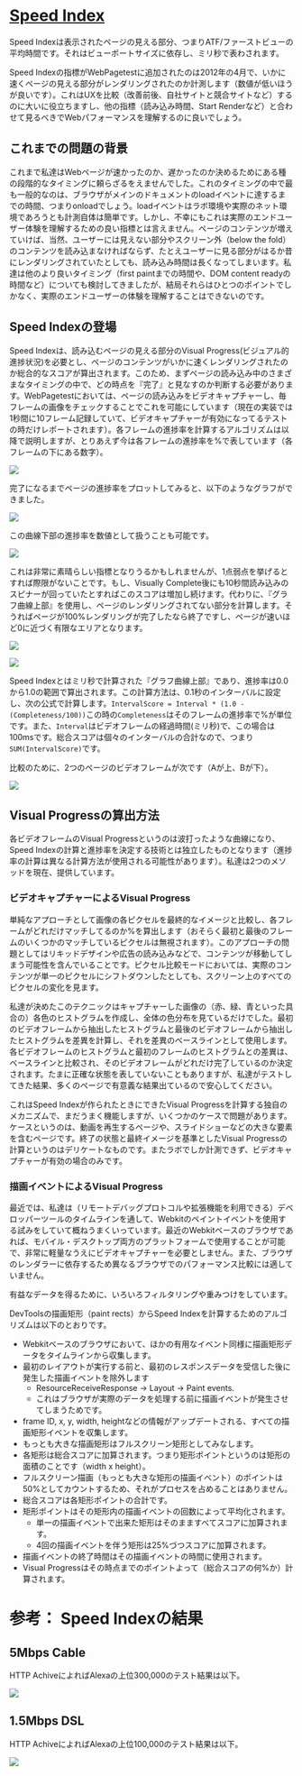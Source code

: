 # [Speed Index](https://sites.google.com/a/webpagetest.org/docs/using-webpagetest/metrics/speed-index)
Speed Indexは表示されたページの見える部分、つまりATF/ファーストビューの平均時間です。それはビューポートサイズに依存し、ミリ秒で表わされます。

Speed Indexの指標がWebPagetestに追加されたのは2012年の4月で、いかに速くページの見える部分がレンダリングされたのか計測します（数値が低いほうが良いです）。これはUXを比較（改善前後、自社サイトと競合サイトなど）するのに大いに役立ちますし、他の指標（読み込み時間、Start Renderなど）と合わせて見るべきでWebパフォーマンスを理解するのに良いでしょう。

## これまでの問題の背景

これまで私達はWebページが速かったのか、遅かったのか決めるためにある種の段階的なタイミングに頼らざるをえませんでした。これのタイミングの中で最も一般的なのは、ブラウザがメインのドキュメントのloadイベントに達するまでの時間、つまりonloadでしょう。loadイベントはラボ環境や実際のネット環境であろうとも計測自体は簡単です。しかし、不幸にもこれは実際のエンドユーザー体験を理解するための良い指標とは言えません。ページのコンテンツが増えていけば、当然、ユーザーには見えない部分やスクリーン外（below the fold）のコンテンツを読み込まなければならず、たとえユーザーに見る部分がはるか昔にレンダリングされていたとしても、読み込み時間は長くなってしまいます。私達は他のより良いタイミング（first paintまでの時間や、DOM content readyの時間など）についても検討してきましたが、結局それらはひとつのポイントでしかなく、実際のエンドユーザーの体験を理解することはできないのです。

## Speed Indexの登場

Speed Indexは、読み込むページの見える部分のVisual Progress(ビジュアル的進捗状況)を必要とし、ページのコンテンツがいかに速くレンダリングされたのか総合的なスコアが算出されます。このため、まずページの読み込み中のさまざまなタイミングの中で、どの時点を『完了』と見なすのか判断する必要があります。WebPagetestにおいては、ページの読み込みをビデオキャプチャーし、毎フレームの画像をチェックすることでこれを可能にしています（現在の実装では1秒間に10フレーム記録していて、ビデオキャプチャーが有効になってるテストの時だけレポートされます）。各フレームの進捗率を計算するアルゴリズムは以降で説明しますが、とりあえず今は各フレームの進捗率を%で表しています（各フレームの下にある数字）。

![](https://sites.google.com/a/webpagetest.org/docs/_/rsrc/1334421426436/using-webpagetest/metrics/speed-index/compare_progress.png)

完了になるまでページの進捗率をプロットしてみると、以下のようなグラフができました。

![](https://sites.google.com/a/webpagetest.org/docs/_/rsrc/1334422231485/using-webpagetest/metrics/speed-index/chart-line-small.png)

この曲線下部の進捗率を数値として扱うことも可能です。

![](http://i.imgur.com/pDMZNiY.png)
  
これは非常に素晴らしい指標となりうるかもしれませんが、1点弱点を挙げるとすれば際限がないことです。もし、Visually Complete後にも10秒間読み込みのスピナーが回っていたとすればこのスコアは増加し続けます。代わりに、『グラフ曲線上部』を使用し、ページのレンダリングされてない部分を計算します。そうればページが100%レンダリングが完了したなら終了ですし、ページが速いほど0に近づく有限なエリアとなります。

![](http://i.imgur.com/DVMaDiS.png)

![](https://sites.google.com/a/webpagetest.org/docs/_/rsrc/1336574582211/using-webpagetest/metrics/speed-index/speedindexformula.png)

Speed Indexとはミリ秒で計算された『グラフ曲線上部』であり、進捗率は0.0から1.0の範囲で算出されます。この計算方法は、0.1秒のインターバルに設定し、次の公式で計算します。`IntervalScore = Interval * (1.0 - (Completeness/100))`この時の`Completeness`はそのフレームの進捗率で%が単位です。また、`Interval`はビデオフレームの経過時間(ミリ秒)で、この場合は100msです。総合スコアは個々のインターバルの合計なので、つまり`SUM(IntervalScore)`です。

比較のために、2つのページのビデオフレームが次です（Aが上、Bが下）。

![](https://sites.google.com/a/webpagetest.org/docs/_/rsrc/1334422690700/using-webpagetest/metrics/speed-index/compare_trimmed.png)

## Visual Progressの算出方法

各ビデオフレームのVisual Progressというのは波打ったような曲線になり、Speed Indexの計算と進捗率を決定する技術とは独立したものとなります（進捗率の計算は異なる計算方法が使用される可能性があります）。私達は2つのメソッドを現在、提供しています。

### ビデオキャプチャーによるVisual Progress

単純なアプローチとして画像の各ピクセルを最終的なイメージと比較し、各フレームがどれだけマッチしてるのか%を算出します（おそらく最初と最後のフレームのいくつかのマッチしているピクセルは無視されます）。このアプローチの問題としてはリキッドデザインや広告の読み込みなどで、コンテンツが移動してしまう可能性を含んでいることです。ピクセル比較モードにおいては、実際のコンテンツが単一のピクセルにシフトダウンしたとしても、スクリーン上のすべてのピクセルの変化を見ます。

私達が決めたこのテクニックはキャプチャーした画像の（赤、緑、青といった具合の）各色のヒストグラムを作成し、全体の色分布を見ているだけでした。最初のビデオフレームから抽出したヒストグラムと最後のビデオフレームから抽出したヒストグラムを差異を計算し、それを差異のベースラインとして使用します。各ビデオフレームのヒストグラムと最初のフレームのヒストグラムとの差異は、ベースラインと比較され、そのビデオフレームがどれだけ完了しているのか決定されます。たまに正確な状態を表していないこともありますが、私達がテストしてきた結果、多くのページで有意義な結果出ているので安心してください。

これはSpeed Indexが作られたときにできたVisual Progressを計算する独自のメカニズムで、まだうまく機能しますが、いくつかのケースで問題があります。ケースというのは、動画を再生するページや、スライドショーなどの大きな要素を含むページです。終了の状態と最終イメージを基準としたVisual Progressの計算というのはデリケートなものです。またラボでしか計測できず、ビデオキャプチャーが有効の場合のみです。

### 描画イベントによるVisual Progress

最近では、私達は（リモートデバッグプロトコルや拡張機能を利用できる）デベロッパーツールのタイムラインを通して、Webkitのペイントイベントを使用する試みをしていて概ねうまくいっています。最近のWebkitベースのブラウザであれば、モバイル・デスクトップ両方のプラットフォームで使用することが可能で、非常に軽量なうえにビデオキャプチャーを必要としません。また、ブラウザのレンダラーに依存するため異なるブラウザでのパフォーマンス比較には適していません。

有益なデータを得るために、いろいろフィルタリングや重みつけをしています。

DevToolsの描画矩形（paint rects）からSpeed Indexを計算するためのアルゴリズムは以下のとおりです。

+ Webkitベースのブラウザにおいて、ほかの有用なイベント同様に描画矩形データをタイムラインから収集します。
+ 最初のレイアウトが実行する前と、最初のレスポンスデータを受信した後に発生した描画イベントを除外します
	+ ResourceReceiveResponse -> Layout -> Paint events.
	+ これはブラウザが実際のデータを処理する前に描画イベントが発生させてしまうためです。
+ frame ID, x, y, width, heightなどの情報がアップデートされる、すべての描画矩形イベントを収集します。
+ もっとも大きな描画矩形はフルスクリーン矩形としてみなします。
+ 各矩形は総合スコアに加算されます。つまり矩形ポイントというのは矩形の面積のことです（width x height）。
+ フルスクリーン描画（もっとも大きな矩形の描画イベント）のポイントは50%としてカウントするため、それがプロセスを占めることはありません。
+ 総合スコアは各矩形ポイントの合計です。
+ 矩形ポイントはその矩形内の描画イベントの回数によって平均化されます。
	+ 単一の描画イベントで出来た矩形はそのまますべてスコアに加算されます。
	+ 4回の描画イベントを伴う矩形は25%づつスコアに加算されます。
+ 描画イベントの終了時間はその描画イベントの時間に使用されます。
+ Visual Progressはその時点までのポイントよって（総合スコアの何%か）計算されます。

# 参考： Speed Indexの結果

## 5Mbps Cable

HTTP AchiveによればAlexaの上位300,000のテスト結果は以下。

![](https://sites.google.com/a/webpagetest.org/docs/_/rsrc/1369234119985/using-webpagetest/metrics/speed-index/si-cable.png)

## 1.5Mbps DSL

HTTP AchiveによればAlexaの上位100,000のテスト結果は以下。

![](https://sites.google.com/a/webpagetest.org/docs/_/rsrc/1335895409235/using-webpagetest/metrics/speed-index/distribution.png)
